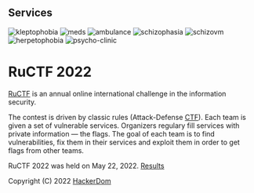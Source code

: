 ## Services

![kleptophobia](https://github.com/HackerDom/ructf-2022/actions/workflows/check_kleptophobia.yml/badge.svg)
![meds](https://github.com/HackerDom/ructf-2022/actions/workflows/check_meds.yml/badge.svg)
![ambulance](https://github.com/HackerDom/ructf-2022/actions/workflows/check_ambulance.yml/badge.svg)
![schizophasia](https://github.com/HackerDom/ructf-2022/actions/workflows/check_schizophasia.yml/badge.svg)
![schizovm](https://github.com/HackerDom/ructf-2022/actions/workflows/check_schizovm.yml/badge.svg)
![herpetophobia](https://github.com/HackerDom/ructf-2022/actions/workflows/check_herpetophobia.yml/badge.svg)
![psycho-clinic](https://github.com/HackerDom/ructf-2022/actions/workflows/check_psycho-clinic.yml/badge.svg)

# RuCTF 2022

[RuCTF](https://ructf.org) is an annual online international challenge in the information security.

The contest is driven by classic rules (Attack-Defense [CTF](https://en.wikipedia.org/wiki/Capture_the_flag#Computer_security)). Each team is given a set of vulnerable services. Organizers regulary fill services with private information — the flags. The goal of each team is to find vulnerabilities, fix them in their services and exploit them in order to get flags from other teams.

RuCTF 2022 was held on May 22, 2022. [Results](https://ructf.org/2022/results/)

Copyright (C) 2022 [HackerDom](https://hackerdom.ru)
